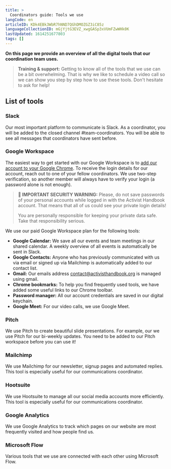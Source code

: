 ```yaml
---
title: >
  Coordinators guide: Tools we use
langCode: en
articleID: KDk4EBk3WbR7hNND7QGhDMOZGZ3iC85z
languageCollectionID: mGjYjtG3EVZ_xwgGASp3xVUmFZwWHk0K
lastUpdated: 1614251677803
tags: []
---
```


**On this page we provide an overview of all the digital tools that our coordination team uses.**

> **Training & support:** Getting to know all of the tools that we use can be a bit overwhelming. That is why we like to schedule a video call so we can show you step by step how to use these tools. Don't hesitate to ask for help!

## List of tools

### Slack

Our most important platform to communicate is Slack. As a coordinator, you will be added to the closed channel #team-coordinators. You will be able to see all messages that coordinators have sent before.

### Google Workspace

The easiest way to get started with our Google Workspace is to [add our account to your Google Chrome](https://support.google.com/chrome/answer/2364824?co=GENIE.Platform%3DDesktop&hl=en). To receive the login details for our account, reach out to one of your fellow coordinators. We use two-step verification, so another member will always have to verify your login (a password alone is not enough).

> **🔐 IMPORTANT SECURITY WARNING:** Please, do not save passwords of your personal accounts while logged in with the Activist Handbook account. That means that all of us could see your private login details!
> 
> You are personally responsible for keeping your private data safe. Take that responsibility serious.

We use our paid Google Workspace plan for the following tools:

-   **Google Calendar:** We save all our events and team meetings in our shared calendar. A weekly overview of all events is automatically be sent in Slack.
-   **Google Contacts:** Anyone who has previously communicated with us via email or signed up via Mailchimp is automatically added to our contact list.
-   **Gmail:** Our emails address contact@activisthandbook.org is managed using gmail.
-   **Chrome bookmarks:** To help you find frequently used tools, we have added some useful links to our Chrome toolbar.
-   **Password manager:** All our account credentials are saved in our digital keychain.
-   **Google Meet:** For our video calls, we use Google Meet.

### Pitch

We use Pitch to create beautiful slide presentations. For example, our we use Pitch for our bi-weekly updates. You need to be added to our Pitch workspace before you can use it!

### Mailchimp

We use Mailchimp for our newsletter, signup pages and automated replies. This tool is especially useful for our communications coordinator.

### Hootsuite

We use Hootsuite to manage all our social media accounts more efficiently. This tool is especially useful for our communications coordinator.

### Google Analytics

We use Google Analytics to track which pages on our website are most frequently visited and how people find us.

### Microsoft Flow

Various tools that we use are connected with each other using Microsoft Flow.
